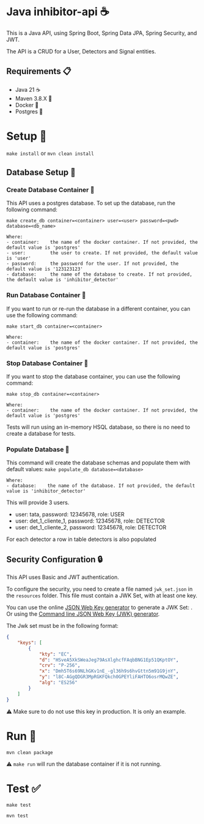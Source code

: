 # Java inhibitor-api ☕
This is a Java API, using Spring Boot, Spring Data JPA, Spring Security, and JWT.

The API is a CRUD for a User, Detectors and Signal entities.

## Requirements 📋
- Java 21 :coffee:
- Maven 3.8.X :wrench:
- Docker :whale:
- Postgres :elephant:

# Setup 🔨
```make install``` or
```mvn clean install```

## Database Setup 💾
### Create Database Container 🐋
This API uses a postgres database. To set up the database, run the following command:

```make create_db container=<container> user=<user> password=<pwd> database=<db_name>```

    Where:
    - container:    the name of the docker container. If not provided, the default value is 'postgres'
    - user:         the user to create. If not provided, the default value is 'user'
    - password:     the password for the user. If not provided, the default value is '123123123'
    - database:     the name of the database to create. If not provided, the default value is 'inhibitor_detector'
### Run Database Container 🏹
If you want to run or re-run the database in a different container, you can use the following command:

```make start_db container=<container>```

    Where:
    - container:    the name of the docker container. If not provided, the default value is 'postgres'

### Stop Database Container 🛑
If you want to stop the database container, you can use the following command:

```make stop_db container=<container>```

    Where:
    - container:    the name of the docker container. If not provided, the default value is 'postgres'

Tests will run using an in-memory HSQL database, so there is no need to create a database for tests.

### Populate Database 🏹
This command will create the database schemas and populate them with default values:
```make populate_db database=<database>```

    Where:
    - database:    the name of the database. If not provided, the default value is 'inhibitor_detector'

This will provide 3 users.
- user: tata, password: 12345678, role: USER
- user: det_1_cliente_1, password: 12345678, role: DETECTOR
- user: det_1_cliente_2, password: 12345678, role: DETECTOR

For each detector a row in table detectors is also populated

## Security Configuration 🔒
This API uses Basic and JWT authentication. 

To configure the security, you need to create a file named `jwk_set.json` in the `resources` folder.
This file must contain a JWK Set, with at least one key.

You can use the online [JSON Web Key generator](https://mkjwk.org/) to generate a JWK Set: .
Or using the [Command line JSON Web Key (JWK) generator](https://connect2id.com/products/nimbus-jose-jwt/generator).

The Jwk set must be in the following format:
```json
{
    "keys": [
        {
            "kty": "EC",
            "d": "HSveA5XkSWeaJeg79AsXlghcfFAqbBNG1Ep51QKptOY",
            "crv": "P-256",
            "x": "Dmh5T6s69NLhGKv1nE_-gl36h9s6hvGttn5m91G9jnY",
            "y": "l8C-AGgQDGR3MpRGKFQkch0GPEYliFAHTO6osrMQwZE",
            "alg": "ES256"
        }
    ]
}
```
⚠️ Make sure to do not use this key in production. It is only an example.

# Run 🏃
```mvn clean package```

⚠️ `make run` will run the database container if it is not running.

# Test ✅
```make test```

```mvn test```






